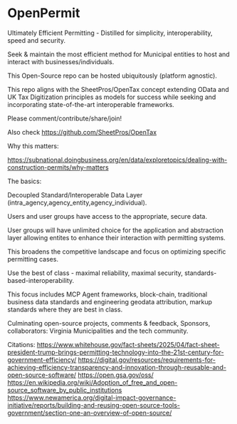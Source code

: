 # OpenPermit

Ultimately Efficient Permitting - Distilled for simplicity, interoperability, speed and security. 

Seek & maintain the most efficient method for Municipal entities to host and interact with businesses/individuals.

This Open-Source repo can be hosted ubiquitously (platform agnostic). 

This repo aligns with the SheetPros/OpenTax concept extending OData and UK Tax Digitization principles as models for success while seeking and incorporating state-of-the-art interoperable frameworks.  

Please comment/contribute/share/join!

Also check https://github.com/SheetPros/OpenTax

Why this matters:

https://subnational.doingbusiness.org/en/data/exploretopics/dealing-with-construction-permits/why-matters

The basics:

Decoupled Standard/Interoperable Data Layer (intra_agency,agency_entity,agency_individual). 

Users and user groups have access to the appropriate, secure data. 

User groups will have unlimited choice for the application and abstraction layer allowing entites to enhance their interaction with permitting systems. 

This broadens the competitive landscape and focus on optimizing specific permitting cases. 

Use the best of class - maximal reliability, maximal security, standards-based-interoperability. 

This focus includes MCP Agent frameworks, block-chain, traditional business data standards and engineering geodata attribution, markup standards where they are best in class. 

Culminating open-source projects, comments & feedback, Sponsors, collaborators: Virginia Municipalities and the tech community. 


Citations:
https://www.whitehouse.gov/fact-sheets/2025/04/fact-sheet-president-trump-brings-permitting-technology-into-the-21st-century-for-government-efficiency/
https://digital.gov/resources/requirements-for-achieving-efficiency-transparency-and-innovation-through-reusable-and-open-source-software/
https://open.gsa.gov/oss/
https://en.wikipedia.org/wiki/Adoption_of_free_and_open-source_software_by_public_institutions
https://www.newamerica.org/digital-impact-governance-initiative/reports/building-and-reusing-open-source-tools-government/section-one-an-overview-of-open-source/




